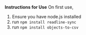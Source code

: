 **Instructions for Use**
On first use,
1. Ensure you have node.js installed
2. run ```npm install readline-sync```
3. run ```npm install objects-to-csv```
